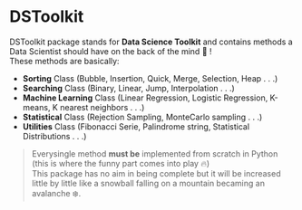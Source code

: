 # DSToolkit

DSToolkit package stands for <b>Data Science Toolkit</b> and contains methods a Data Scientist should have on the back of the mind :tada: ! <br>
These methods are basically:

  * <b>Sorting</b> Class (Bubble, Insertion, Quick, Merge, Selection, Heap . . .)
  * <b>Searching</b> Class (Binary, Linear, Jump, Interpolation . . .)
  * <b>Machine Learning</b> Class (Linear Regression, Logistic Regression, K-means, K nearest neighbors . . .)
  * <b>Statistical</b> Class (Rejection Sampling, MonteCarlo sampling . . .)
  * <b>Utilities</b> Class (Fibonacci Serie, Palindrome string, Statistical Distributions . . .) <br>

>Everysingle method <b>must be</b> implemented from scratch in Python (this is where the funny part comes into play :fire:) <br>
>This package has no aim in being complete but it will be increased little by little like a snowball falling on a mountain becaming an avalanche :snowflake:.
